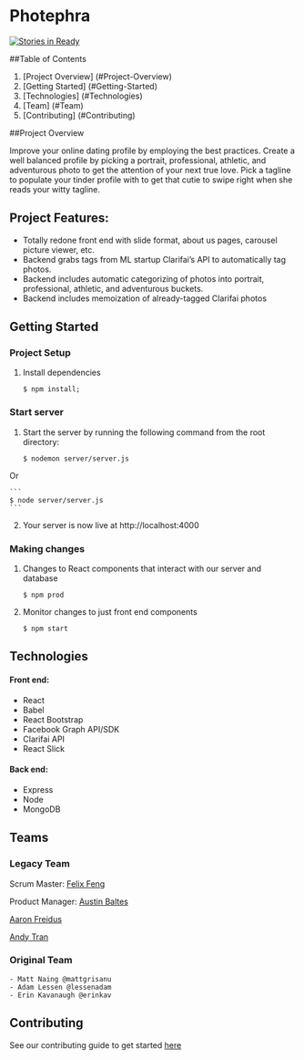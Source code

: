 # Photephra
[![Stories in Ready](https://badge.waffle.io/Regal-Tephra/PhoTephra.svg?label=ready&title=Ready)](http://waffle.io/Regal-Tephra/PhoTephra)

##Table of Contents
1. [Project Overview] (#Project-Overview)
2. [Getting Started] (#Getting-Started)
3. [Technologies] (#Technologies)
4. [Team] (#Team)
5. [Contributing] (#Contributing)

##Project Overview <a name="Project-Overview"></a>


Improve your online dating profile by employing the best practices. Create a well balanced profile by picking a portrait, professional, athletic, and adventurous photo to get the attention of your next true love. Pick a tagline to populate your tinder profile with to get that cutie to swipe right when she reads your witty tagline.

## Project Features:
- Totally redone front end with slide format, about us pages, carousel picture viewer,  etc.
- Backend grabs tags from ML startup Clarifai’s API to automatically tag photos. 
- Backend includes automatic categorizing of photos into portrait, professional, athletic, and adventurous buckets.
- Backend includes memoization of already-tagged Clarifai photos

## Getting Started <a name="Getting-Started"></a>

### Project Setup 

1. Install dependencies

    ```
    $ npm install; 
    ```

### Start server

1. Start the server by running the following command from the root directory:

    ```
    $ nodemon server/server.js
    ```
Or

    ```
    $ node server/server.js
    ```
2. Your server is now live at http://localhost:4000

### Making changes

1. Changes to React components that interact with our server and database

    ```
    $ npm prod
    ```
2. Monitor changes to just front end components
    
    ```
    $ npm start
    ```
## Technologies <a name="Technologies"></a>

#### Front end: 
- React
- Babel
- React Bootstrap
- Facebook Graph API/SDK
- Clarifai API
- React Slick



#### Back end: 
- Express
- Node
- MongoDB
    
## Teams <a name="Team"></a>
### Legacy Team 
Scrum Master: [Felix Feng](https://github.com/felix2feng)

Product Manager: [Austin Baltes](https://github.com/austinba)

[Aaron Freidus](https://github.com/shadowfool)

[Andy Tran](https://github.com/adtran117)
    
### Original Team
    - Matt Naing @mattgrisanu
    - Adam Lessen @lessenadam
    - Erin Kavanaugh @erinkav

## Contributing <a name="Contributing"></a>

See our contributing guide to get started [here](CONTRIBUTING.md)

